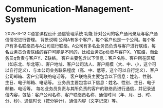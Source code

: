 # Communication-Management-System
2025-3-12 C语言课程设计
通信管理系统
功能
针对公司的客户通讯录及与客户通信情况进行管理。
背景说明
公司A有多个客户，每个客户也是一个公司。每个客户有多名联络员与A公司进行联络。A公司有多名业务员负责与客户进行联络，每名业务员负责联络的客户可能是不同的，比如业务员p负责与客户X、Y联络，而业务员q负责与客户Y、Z联络。
客户主要包含以下信息：客户名称、客户所在区域（如东北、华北等）、客户地址、客户公司法人、客户规模（大、中、小，这个可以自行定义）、与本公司业务联系程度（高、中、低等，这个可以自行定义）、客户公司邮箱、客户公司联络电话等。
客户联络员主要包含以下信息：姓名、性别、生日、电子邮箱、电话等。
业务员主要包含以下信息：姓名、性别、生日、电子邮箱、电话等。
每名业务员负责与其所负责的客户的联络员进行通信，并记录通信内容，包括：客户公司名称、客户联络员名称、通信时间（年、月、日、时、分、秒）、通信时长（按分钟计）、通信内容（文字记录）等。

